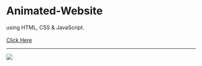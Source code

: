 # Animated-Website
using HTML, CSS &amp; JavaScript.<br><br>
[Click Here](https://atmesh-pandey.github.io/Animated-Website/)<br><hr>
<img src="https://res.cloudinary.com/dtewdmi1w/image/upload/v1654962782/avatars/Screenshot_407_cpzf4i.png" />
